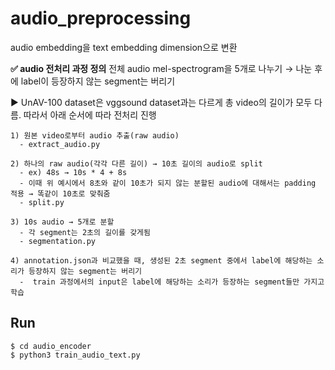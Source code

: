 # audio_preprocessing
audio embedding을 text embedding dimension으로 변환


**✅ audio 전처리 과정 정의**
전체 audio mel-spectrogram을 5개로 나누기 → 나눈 후에 label이 등장하지 않는 segment는 버리기
  
▶️ UnAV-100 dataset은 vggsound dataset과는 다르게 총 video의 길이가 모두 다름. 따라서 아래 순서에 따라 전처리 진행  

    1) 원본 video로부터 audio 추출(raw audio)
      - extract_audio.py  
      
    2) 하나의 raw audio(각각 다른 길이) → 10초 길이의 audio로 split
      - ex) 48s → 10s * 4 + 8s
      - 이때 위 예시에서 8초와 같이 10초가 되지 않는 분할된 audio에 대해서는 padding 적용 → 똑같이 10초로 맞춰줌
      - split.py
      
    3) 10s audio → 5개로 분할
      - 각 segment는 2초의 길이를 갖게됨  
      - segmentation.py
  
    4) annotation.json과 비교했을 때, 생성된 2초 segment 중에서 label에 해당하는 소리가 등장하지 않는 segment는 버리기
      -  train 과정에서의 input은 label에 해당하는 소리가 등장하는 segment들만 가지고 학습


## Run
```
$ cd audio_encoder
$ python3 train_audio_text.py
```
